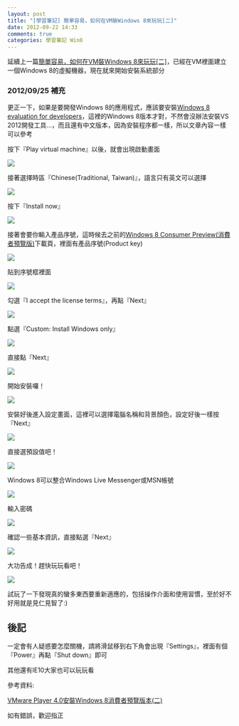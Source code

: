 ```yaml
---
layout: post
title: "[學習筆記] 簡單容易，如何在VM裝Windows 8來玩玩[二]"
date: 2012-09-22 14:33
comments: true
categories: 學習筆記 Win8
---
```


延續上一篇<a href="http://blog.rx836.tw/blog/vmware-windows-8/" target="_blank">簡單容易，如何在VM裝Windows 8來玩玩[二]</a>，已經在VM裡面建立一個Windows 8的虛擬機器，現在就來開始安裝系統部分

<!--more-->

### 2012/09/25 補充

更正一下，如果是要開發Windows 8的應用程式，應該要安裝<a href="http://msdn.microsoft.com/zh-TW/evalcenter/jj554510.aspx" target="_blank">Windows 8 evaluation for developers</a>，這裡的Windows 8版本才對，不然會沒辦法安裝VS 2012開發工具...，而且還有中文版本，因為安裝程序都一樣，所以文章內容一樣可以參考

按下『Play virtual machine』以後，就會出現啟動畫面

<img src="https://lh5.googleusercontent.com/-81H0bQbP8eA/UFyf5ev3TRI/AAAAAAAABko/QD4Y-GM2JIk/s903/12.jpg"  />

接著選擇時區『Chinese(Traditional, Taiwan)』，語言只有英文可以選擇

<img src="https://lh5.googleusercontent.com/-fBKS1fGZlDk/UFyf5xfRyCI/AAAAAAAABk0/G6XGhTOasN0/s903/13.jpg"  />

按下『Install now』

<img src="https://lh6.googleusercontent.com/-Ax-DPQyxZbc/UFyf57uCRkI/AAAAAAAABk4/rU9T-QxMrro/s903/14.jpg"  />

接著會要你輸入產品序號，這時候去之前的<a href="http://windows.microsoft.com/en-US/windows-8/iso" target="_blank">Windows 8 Consumer Preview(消費者預覽版)</a>下載頁，裡面有產品序號(Product key)

<img src="https://lh3.googleusercontent.com/-_d98Gtqnc3c/UFyf6UuvMiI/AAAAAAAABlA/p7N_61eQRGI/s860/15.jpg"  />

貼到序號框裡面

<img src="https://lh4.googleusercontent.com/-oAOyYz0Eokg/UFyf7GrLx5I/AAAAAAAABlU/y3q_YM9AnO8/s903/16.jpg"  />

勾選『I accept the license terms』，再點『Next』

<img src="https://lh6.googleusercontent.com/-NfbwsgksSwI/UFyf7X8MNPI/AAAAAAAABlQ/6-uWUpfp9xc/s903/17.jpg"  />

點選『Custom: Install Windows only』

<img src="https://lh6.googleusercontent.com/-Qkt-zeuyf_8/UFyf7r9zNMI/AAAAAAAABlY/bY8Szlo-ibA/s903/18.jpg"  />

直接點『Next』

<img src="https://lh3.googleusercontent.com/-kCW-XYnx_SI/UFyf8Qalj0I/AAAAAAAABl0/9LZ4DNqWYeQ/s903/19.jpg"  />

開始安裝囉！

<img src="https://lh6.googleusercontent.com/-JFPiO0_vHPo/UFyf8jljh2I/AAAAAAAABlo/X-ZpEfFo5_0/s903/20.jpg"  />

安裝好後進入設定畫面，這裡可以選擇電腦名稱和背景顏色，設定好後一樣按『Next』

<img src="https://lh4.googleusercontent.com/-J08q-P3IoD0/UFyf9qrlE9I/AAAAAAAABl8/ZslAPvFNBmg/s903/21.jpg"  />

直接選預設值吧！

<img src="https://lh4.googleusercontent.com/-bZOZ2SRntoc/UFyf-HMrfOI/AAAAAAAABmE/a0fcU4Ir3WY/s903/22.jpg"  />

Windows 8可以整合Windows Live Messenger或MSN帳號

<img src="https://lh5.googleusercontent.com/-YjC4_qJCucU/UFyf_MjclJI/AAAAAAAABmc/B7zdknpEmD8/s903/23.jpg"  />

輸入密碼

<img src="https://lh5.googleusercontent.com/-e7oYsxfVAaM/UFyf_E60dPI/AAAAAAAABmU/pa5aoZVvM_4/s903/24.jpg"  />

確認一些基本資訊，直接點選『Next』

<img src="https://lh5.googleusercontent.com/-pZErLzdxSCY/UFyf_4S1FmI/AAAAAAAABmk/cYWchJUWOaU/s903/25.jpg"  />

大功告成！趕快玩玩看吧！

<img src="https://lh3.googleusercontent.com/-62nz20DXDUM/UFygAq0QQ6I/AAAAAAAABmw/wkowZ3oShG8/s903/26.jpg"  />

試玩了一下發現真的蠻多東西要重新適應的，包括操作介面和使用習慣，至於好不好用就是見仁見智了:)

## 後記

一定會有人疑惑要怎麼關機，請將滑鼠移到右下角會出現『Settings』，裡面有個『Power』再點『Shut down』即可

其他還有IE10大家也可以玩玩看

參考資料:

<a href="http://blog.xuite.net/yh96301/blog/58184430" target="_blank">VMware Player 4.0安裝Windows 8消費者預覽版本(二)</a>

如有錯誤，歡迎指正